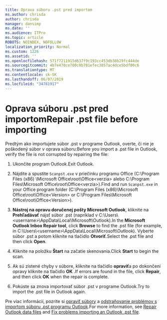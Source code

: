 ```yaml
---
title: Oprava súboru .pst pred importom
ms.author: chrisda
author: chrisda
manager: dansimp
ms.date: ''
ms.audience: ITPro
ms.topic: article
ROBOTS: NOINDEX, NOFOLLOW
localization_priority: Normal
ms.custom: 1226
ms.assetid: ''
ms.openlocfilehash: 571f7211915d637f9c193cc453db38b29fc444de
ms.sourcegitcommit: 4b7e478ce700c0b781efec3857ac4dce5bdf00c6
ms.translationtype: MT
ms.contentlocale: sk-SK
ms.lasthandoff: 06/07/2019
ms.locfileid: "34761917"
---
```

# <a name="repair-pst-file-before-importing"></a><span data-ttu-id="dfe3a-102">Oprava súboru .pst pred importom</span><span class="sxs-lookup"><span data-stu-id="dfe3a-102">Repair .pst file before importing</span></span>

<span data-ttu-id="dfe3a-103">Predtým ako importujete súbor .pst v programe Outlook, overte, či nie je poškodený súbor v oprava súboru:</span><span class="sxs-lookup"><span data-stu-id="dfe3a-103">Before you import a .pst file in Outlook, verify the file is not corrupted by repairing the file:</span></span>

1. <span data-ttu-id="dfe3a-104">Ukončite program Outlook.</span><span class="sxs-lookup"><span data-stu-id="dfe3a-104">Exit Outlook.</span></span>

2. <span data-ttu-id="dfe3a-105">Nájdite a spustite `Scanpst.exe` v priečinku programu Office (C:\Program Files (x86) \Microsoft Office\root\Office\<verzia\> alebo C:\Program Files\Microsoft Office\root\Office\<verzia\>).</span><span class="sxs-lookup"><span data-stu-id="dfe3a-105">Find and run `Scanpst.exe` in your Office program folder (C:\Program Files (x86)\Microsoft Office\root\Office\<Version\> or C:\Program Files\Microsoft Office\root\Office\<Version\>).</span></span>

3. <span data-ttu-id="dfe3a-106">**Nástroj na opravu doručenej pošty Microsoft Outlook**, kliknite na **Prehľadávať** nájsť súbor .pst (napríklad v C:\Users\\<username\>\AppData\Local\Microsoft\Outlook).</span><span class="sxs-lookup"><span data-stu-id="dfe3a-106">In the **Microsoft Outlook Inbox Repair tool**, click **Browse** to find the .pst file (for example, in C:\Users\\<username\>\AppData\Local\Microsoft\Outlook).</span></span> <span data-ttu-id="dfe3a-107">Vyberte súbor .pst a potom kliknite na tlačidlo **Otvoriť**.</span><span class="sxs-lookup"><span data-stu-id="dfe3a-107">Select the .pst file and then click **Open**.</span></span>

4. <span data-ttu-id="dfe3a-108">Kliknite na položku **Štart** na začatie skenovania.</span><span class="sxs-lookup"><span data-stu-id="dfe3a-108">Click **Start** to begin the scan.</span></span>

5. <span data-ttu-id="dfe3a-109">Ak sú zistené chyby v súbore, kliknite na tlačidlo **opraviť**a po dokončení opravy kliknite na tlačidlo **OK** .</span><span class="sxs-lookup"><span data-stu-id="dfe3a-109">If errors are found in the file, click **Repair**, and then click **OK** when the repair is complete.</span></span>

6. <span data-ttu-id="dfe3a-110">Pokúste sa znova importovať súbor .pst v programe Outlook.</span><span class="sxs-lookup"><span data-stu-id="dfe3a-110">Try to import the .pst file in Outlook again.</span></span>

<span data-ttu-id="dfe3a-111">Pre viac informácií, pozrite si [opraviť súbory](https://support.office.com/article/25663bc3-11ec-4412-86c4-60458afc5253) a [odstraňovanie problémov s importom súboru .pst programu Outlook](https://support.office.com/article/2d2e50dc-5c36-4ab2-ab50-f1be733b3d6e).</span><span class="sxs-lookup"><span data-stu-id="dfe3a-111">For more information, see [Repair Outlook data files](https://support.office.com/article/25663bc3-11ec-4412-86c4-60458afc5253) and [Fix problems importing an Outlook .pst file](https://support.office.com/article/2d2e50dc-5c36-4ab2-ab50-f1be733b3d6e).</span></span>
